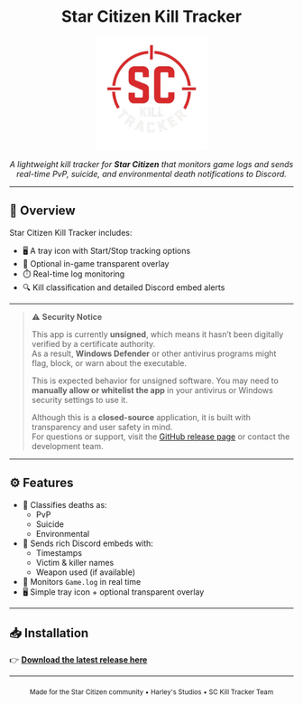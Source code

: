 <h1 align="center">Star Citizen Kill Tracker</h1>

<p align="center">
  <img src="https://github.com/HarleyTG-O/sc-killfeed/blob/main/logo.png?raw=true" alt="Star Citizen Kill Tracker Logo" width="200"/>
</p>

<p align="center">
  <i>A lightweight kill tracker for <b>Star Citizen</b> that monitors game logs and sends real-time PvP, suicide, and environmental death notifications to Discord.</i>
</p>

---

## 🚀 Overview

Star Citizen Kill Tracker includes:

- 🖥️ A tray icon with Start/Stop tracking options  
- 🧊 Optional in-game transparent overlay  
- ⏱️ Real-time log monitoring  
- 🔍 Kill classification and detailed Discord embed alerts  

---

> ⚠️ **Security Notice**
>
> This app is currently **unsigned**, which means it hasn’t been digitally verified by a certificate authority.  
> As a result, **Windows Defender** or other antivirus programs might flag, block, or warn about the executable.
>
> This is expected behavior for unsigned software. You may need to **manually allow or whitelist the app** in your antivirus or Windows security settings to use it.
>
> Although this is a **closed-source** application, it is built with transparency and user safety in mind.  
> For questions or support, visit the [GitHub release page](https://github.com/HarleyTG-O/sc-killfeed/releases/tag/Global) or contact the development team.

---

## ⚙️ Features

- 🧠 Classifies deaths as:
  - PvP
  - Suicide
  - Environmental
- 🔔 Sends rich Discord embeds with:
  - Timestamps
  - Victim & killer names
  - Weapon used (if available)
- 📂 Monitors `Game.log` in real time
- 🖥️ Simple tray icon + optional transparent overlay

---

## 📥 Installation

👉 [**Download the latest release here**](https://github.com/HarleyTG-O/sc-killfeed/releases/tag/Global)

---

<p align="center">
  <sub>Made for the Star Citizen community • Harley's Studios • SC Kill Tracker Team </sub>
</p>

